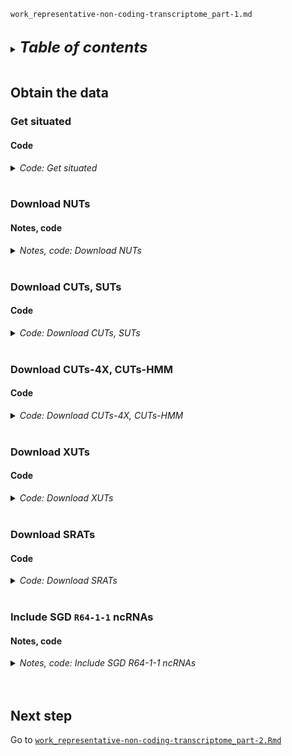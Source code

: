 
`work_representative-non-coding-transcriptome_part-1.md`
<br />
<br />

<details>
<summary><b><font size="+2"><i>Table of contents</i></font></b></summary>
<!-- MarkdownTOC -->

1. [Obtain the data](#obtain-the-data)
    1. [Get situated](#get-situated)
        1. [Code](#code)
    1. [Download NUTs](#download-nuts)
        1. [Notes, code](#notes-code)
    1. [Download CUTs, SUTs](#download-cuts-suts)
        1. [Code](#code-1)
    1. [Download CUTs-4X, CUTs-HMM](#download-cuts-4x-cuts-hmm)
        1. [Code](#code-2)
    1. [Download XUTs](#download-xuts)
        1. [Code](#code-3)
    1. [Download SRATs](#download-srats)
        1. [Code](#code-4)
    1. [Include SGD `R64-1-1` ncRNAs](#include-sgd-r64-1-1-ncrnas)
        1. [Notes, code](#notes-code-1)
1. [Next step](#next-step)

<!-- /MarkdownTOC -->
</details>
<br />

<a id="obtain-the-data"></a>
## Obtain the data
<a id="get-situated"></a>
### Get situated
<a id="code"></a>
#### Code
<details>
<summary><i>Code: Get situated</i></summary>

```bash
#!/bin/bash

cd "${HOME}/tsukiyamalab/kalavatt/2022_transcriptome-construction/results/2023-0215"
source activate gff3_env

if [[ ! -d infiles_gtf-gff3/representation ]]; then
    mkdir -p infiles_gtf-gff3/representation/{NUTs,CUTs_SUTs,CUTs-HMM_CUTs-4X,XUTs,SRATs,ncRNAs}
fi
```
</details>
<br />

<a id="download-nuts"></a>
### Download NUTs
<a id="notes-code"></a>
#### Notes, code
<details>
<summary><i>Notes, code: Download NUTs</i></summary>

Download manually to `infiles_gtf-gff3/representation/NUTs` from email from Michael Lidschreiber.
<details>
<summary><i>Code: Download NUTs</i></summary>

```bash
#!/bin/bash

#  Give file a scrutable name
cp \
    infiles_gtf-gff3/representation/NUTs/Sc.cerevisiae.feature.anno_Schulz_2013.gtf \
    infiles_gtf-gff3/representation/NUTs/NUTs.gtf

#NOTE Already in R64 coordinates
```
</details>
<br />

</details>
<br />

<a id="download-cuts-suts"></a>
### Download CUTs, SUTs
<a id="code-1"></a>
#### Code
<details>
<summary><i>Code: Download CUTs, SUTs</i></summary>

```bash
#!/bin/bash

#  Get the list of CUTs, SUTs
curl \
    https://static-content.springer.com/esm/art%3A10.1038%2Fnature07728/MediaObjects/41586_2009_BFnature07728_MOESM276_ESM.xls \
        > infiles_gtf-gff3/representation/CUTs_SUTs/41586_2009_BFnature07728_MOESM276_ESM.xls

#  Give file a scrutable name
cp \
    infiles_gtf-gff3/representation/CUTs_SUTs/41586_2009_BFnature07728_MOESM276_ESM.xls \
    infiles_gtf-gff3/representation/CUTs_SUTs/CUTs_SUTs.xls

#  Get necessary liftOver file, and give it a helpful name
curl \
    sgd-archive.yeastgenome.org/sequence/S288C_reference/genome_releases/liftover/V56_2007_04_06_V64_2011_02_03.over.chain \
        > infiles_gtf-gff3/representation/CUTs_SUTs/V56_2007_04_06_V64_2011_02_03.over.chain

cp \
    infiles_gtf-gff3/representation/CUTs_SUTs/V56_2007_04_06_V64_2011_02_03.over.chain \
    infiles_gtf-gff3/representation/CUTs_SUTs/liftOver_R56-to-R64.chain
```
</details>
<br />

<a id="download-cuts-4x-cuts-hmm"></a>
### Download CUTs-4X, CUTs-HMM
<a id="code-2"></a>
#### Code
<details>
<summary><i>Code: Download CUTs-4X, CUTs-HMM</i></summary>

```bash
#!/bin/bash

#  Get CUTs-4x
curl \
    https://static-content.springer.com/esm/art%3A10.1186%2Fs12864-016-2622-5/MediaObjects/12864_2016_2622_MOESM5_ESM.xlsx \
        > infiles_gtf-gff3/representation/CUTs-HMM_CUTs-4X/12864_2016_2622_MOESM5_ESM.xlsx

#  Get CUTs-HMM
curl \
    https://ftp.ncbi.nlm.nih.gov/geo/series/GSE74nnn/GSE74028/suppl/GSE74028_S288c.CUTs.txt.gz \
        > infiles_gtf-gff3/representation/CUTs-HMM_CUTs-4X/GSE74028_S288c.CUTs.txt.gz

#  Give files scrutable names
cp \
    infiles_gtf-gff3/representation/CUTs-HMM_CUTs-4X/12864_2016_2622_MOESM5_ESM.xlsx \
    infiles_gtf-gff3/representation/CUTs-HMM_CUTs-4X/CUTs-4x.xlsx

cp \
    infiles_gtf-gff3/representation/CUTs-HMM_CUTs-4X/GSE74028_S288c.CUTs.txt.gz \
    infiles_gtf-gff3/representation/CUTs-HMM_CUTs-4X/CUTs-HMM.txt.gz

#NOTE Already in R64 coordinates
```
</details>
<br />

<a id="download-xuts"></a>
### Download XUTs
<a id="code-3"></a>
#### Code
<details>
<summary><i>Code: Download XUTs</i></summary>

```bash
#!/bin/bash

#  Get XUTs
curl \
    http://vm-gb.curie.fr/XUT/XUTs_Van_Dijk_et_al_2011.gff \
        > infiles_gtf-gff3/representation/XUTs/XUTs_Van_Dijk_et_al_2011.gff

#  Give file a scrutable name
cp \
    infiles_gtf-gff3/representation/XUTs/XUTs_Van_Dijk_et_al_2011.gff \
    infiles_gtf-gff3/representation/XUTs/XUTs.gff

#  Get necessary liftOver file, and give it a helpful name
curl \
    http://sgd-archive.yeastgenome.org/sequence/S288C_reference/genome_releases/liftover/V63_2010_01_05_V64_2011_02_03.over.chain \
        > infiles_gtf-gff3/representation/XUTs/V63_2010_01_05_V64_2011_02_03.over.chain

cp \
    infiles_gtf-gff3/representation/XUTs/V63_2010_01_05_V64_2011_02_03.over.chain \
    infiles_gtf-gff3/representation/XUTs/liftOver_R63-to-R64.chain
```
</details>
<br />

<a id="download-srats"></a>
### Download SRATs
<a id="code-4"></a>
#### Code
<details>
<summary><i>Code: Download SRATs</i></summary>

```bash
#!/bin/bash

#  Get SRATs
curl \
    static-content.springer.com/esm/art%3A10.1038%2Fncomms13610/MediaObjects/41467_2016_BFncomms13610_MOESM1735_ESM.csv \
        > infiles_gtf-gff3/representation/SRATs/41467_2016_BFncomms13610_MOESM1735_ESM.csv

#  Give file a scrutable name
cp \
    infiles_gtf-gff3/representation/SRATs/41467_2016_BFncomms13610_MOESM1735_ESM.csv \
    infiles_gtf-gff3/representation/SRATs/SRATs.csv

#NOTE Already in R64 coordinates
```
</details>
<br />

<a id="include-sgd-r64-1-1-ncrnas"></a>
### Include SGD `R64-1-1` ncRNAs
<a id="notes-code-1"></a>
#### Notes, code
<details>
<summary><i>Notes, code: Include SGD R64-1-1 ncRNAs</i></summary>

`gtf` of SGD `R64-1-1` ncRNAs were processed/isolated from [`saccharomyces_cerevisiae_R64-1-1_20110208.gff`](http://sgd-archive.yeastgenome.org/sequence/S288C_reference/genome_releases/S288C_reference_genome_R64-1-1_20110203.tgz) in [`work_assess-process_R64-1-1_gff3.Rmd`](./work_assess-process_R64-1-1_gff3.Rmd).
```bash
#!/bin/bash

#  Copy ncRNAs to experiment directory
cp \
    outfiles_gtf-gff3/representation/Greenlaw-et-al_ncRNAs.gtf \
    infiles_gtf-gff3/representation/ncRNAs/processed_ncRNA_sense.gtf

#  Give file a shorter name
cp \
    infiles_gtf-gff3/representation/ncRNAs/processed_ncRNA_sense.gtf \
    infiles_gtf-gff3/representation/ncRNAs/ncRNAs.gtf

#NOTE Already in R64 coordinates
```
</details>
<br />
<br />

<a id="next-step"></a>
## Next step
Go to [`work_representative-non-coding-transcriptome_part-2.Rmd`](./work_representative-non-coding-transcriptome_part-2.Rmd)
<br />
